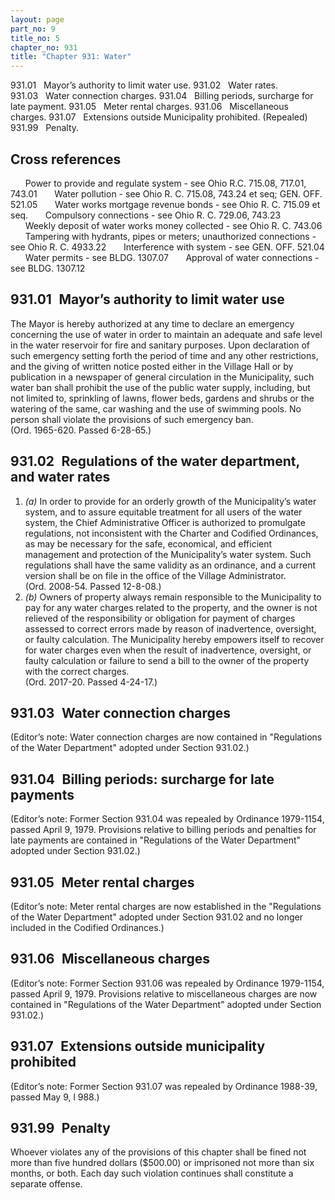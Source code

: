 ```yaml
---
layout: page
part_no: 9
title_no: 5
chapter_no: 931
title: "Chapter 931: Water"
---
```


931.01   Mayor’s authority to limit water use.
931.02   Water rates.
931.03   Water connection charges.
931.04   Billing periods, surcharge for late payment.
931.05   Meter rental charges.
931.06   Miscellaneous charges.
931.07   Extensions outside Municipality prohibited. (Repealed)
931.99   Penalty.

## Cross references

      Power to provide and regulate system - see Ohio R.C. 715.08, 717.01,
743.01
      Water pollution - see Ohio R. C. 715.08, 743.24 et seq; GEN. OFF.
521.05
      Water works mortgage revenue bonds - see Ohio R. C. 715.09 et seq.
      Compulsory connections - see Ohio R. C. 729.06, 743.23
      Weekly deposit of water works money collected - see Ohio R. C. 743.06
      Tampering with hydrants, pipes or meters; unauthorized connections - see
Ohio R. C. 4933.22
      Interference with system - see GEN. OFF.
521.04
      Water permits - see BLDG.
1307.07
      Approval of water connections - see BLDG.
1307.12

## 931.01   Mayor’s authority to limit water use

The Mayor is hereby authorized at any time to declare an emergency
concerning the use of water in order to maintain an adequate and safe level in
the water reservoir for fire and sanitary purposes. Upon declaration of such
emergency setting forth the period of time and any other restrictions, and the
giving of written notice posted either in the Village Hall or by publication in
a newspaper of general circulation in the Municipality, such water ban shall
prohibit the use of the public water supply, including, but not limited to,
sprinkling of lawns, flower beds, gardens and shrubs or the watering of the
same, car washing and the use of swimming pools. No person shall violate the
provisions of such emergency ban.  
(Ord. 1965-620. Passed 6-28-65.)

## 931.02   Regulations of the water department,  and water rates

1. _(a)_ In order to provide for an orderly growth of the Municipality’s water
system, and to assure equitable treatment for all users of the water system,
the Chief Administrative Officer is authorized to promulgate regulations, not
inconsistent with the Charter and Codified Ordinances, as may be necessary for
the safe, economical, and efficient management and protection of the
Municipality’s water system. Such regulations shall have the same validity as
an ordinance, and a current version shall be on file in the office of the
Village Administrator.  
(Ord. 2008-54. Passed 12-8-08.)
2. _(b)_ Owners of property always remain responsible to the Municipality to
pay for any water charges related to the property, and the owner is not
relieved of the responsibility or obligation for payment of charges assessed to
correct errors made by reason of inadvertence, oversight, or faulty
calculation. The Municipality hereby empowers itself to recover for water
charges even when the result of inadvertence, oversight, or faulty calculation
or failure to send a bill to the owner of the property with the correct
charges.  
(Ord. 2017-20. Passed 4-24-17.)

## 931.03   Water connection charges

(Editor’s note: Water connection charges are now contained in "Regulations
of the Water Department" adopted under Section 931.02.)

## 931.04   Billing periods: surcharge for late payments

(Editor’s note: Former Section 931.04 was repealed by Ordinance 1979-1154, passed April 9, 1979. Provisions
relative to billing periods and penalties for late payments are contained in
"Regulations of the Water Department" adopted under Section 931.02.)

## 931.05   Meter rental charges

(Editor’s note: Meter rental charges are now established in the "Regulations
of the Water Department" adopted under Section 931.02 and no longer included in the Codified Ordinances.)

## 931.06   Miscellaneous charges

(Editor’s note: Former Section 931.06 was repealed by Ordinance 1979-1154, passed April 9, 1979. Provisions
relative to miscellaneous charges are now contained in "Regulations of the
Water Department" adopted under Section 931.02.)

## 931.07   Extensions outside municipality prohibited

(Editor’s note: Former Section 931.07 was repealed by Ordinance 1988-39, passed May 9, l 988.)

## 931.99   Penalty

Whoever violates any of the provisions of this chapter shall be fined not
more than five hundred dollars ($500.00) or imprisoned not more than six
months, or both. Each day such violation continues shall constitute a separate
offense.
